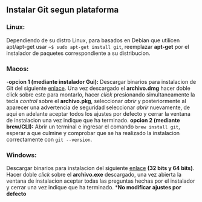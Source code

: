 
## Instalar Git segun plataforma
### Linux:
Dependiendo de su distro Linux, para basados en Debian que utilicen apt/apt-get usar `~$ sudo apt-get install git`, reemplazar **apt-get** por el instalador de paquetes correspondiente a su distribucion.

### Macos:
-**opcion 1 (mediante instalador Gui):** Descargar binarios para instalacion de Git del siguiente [enlace](https://sourceforge.net/projects/git-osx-installer/files/). Una vez descargado el **archivo.dmg** hacer doble click sobre este para montarlo, hacer _click_ presionando simultaneamente la tecla _control_ sobre el **archivo.pkg**, seleccionar _abrir_ y posteriormente al aparecer una advertencia de seguridad seleccionar _abrir_ nuevamente, de aqui en adelante aceptar todos los ajustes por defecto y cerrar la ventana de instalacion una vez indique que ha terminado.
**opcion 2 (mediante brew/CLI):** Abrir un terminal e ingresar el comando `brew install git`, esperar a que culmine y comprobar que se ha realizado la instalacion correctamente con `git --version`.

### Windows:
Descargar binarios para instalacion del siguiente [enlace](https://git-scm.com/download/win) **(32 bits y 64 bits)**.
Hacer doble _click_ sobre el **archivo.exe** descargado, una vez abierta la ventana de instalacion aceptar todas las preguntas hechas por el instalador y cerrar una vez indique que ha terminado. ***No modificar ajustes por defecto**
